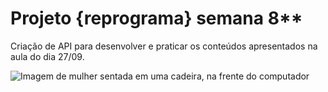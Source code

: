 # Projeto {reprograma} semana 8**

Criação de API para desenvolver e praticar os conteúdos apresentados na aula do dia 27/09.

![Imagem de mulher sentada em uma cadeira, na frente do computador](https://stories.freepik.com/illustration/internet-on-the-go/amico)


